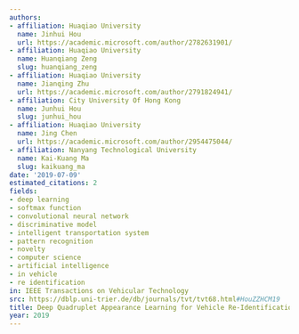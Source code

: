 ```yaml
---
authors:
- affiliation: Huaqiao University
  name: Jinhui Hou
  url: https://academic.microsoft.com/author/2782631901/
- affiliation: Huaqiao University
  name: Huanqiang Zeng
  slug: huanqiang_zeng
- affiliation: Huaqiao University
  name: Jianqing Zhu
  url: https://academic.microsoft.com/author/2791824941/
- affiliation: City University Of Hong Kong
  name: Junhui Hou
  slug: junhui_hou
- affiliation: Huaqiao University
  name: Jing Chen
  url: https://academic.microsoft.com/author/2954475044/
- affiliation: Nanyang Technological University
  name: Kai-Kuang Ma
  slug: kaikuang_ma
date: '2019-07-09'
estimated_citations: 2
fields:
- deep learning
- softmax function
- convolutional neural network
- discriminative model
- intelligent transportation system
- pattern recognition
- novelty
- computer science
- artificial intelligence
- in vehicle
- re identification
in: IEEE Transactions on Vehicular Technology
src: https://dblp.uni-trier.de/db/journals/tvt/tvt68.html#HouZZHCM19
title: Deep Quadruplet Appearance Learning for Vehicle Re-Identification
year: 2019
---
```

